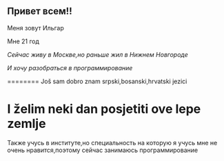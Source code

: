 ## Привет всем!!

Меня зовут Ильгар

Мне 21 год

*Сейчас живу в Москве,но раньше жил в Нижнем Новгороде*

_И хочу разобраться в программирование_

========
Još sam dobro znam srpski,bosanski,hrvatski jezici

I žеlim neki dan posjetiti ove lepe zemlje
========

Также учусь в институте,но специальность на которую я учусь мне не очень нравится,поэтому сейчас занимаюсь программирование


